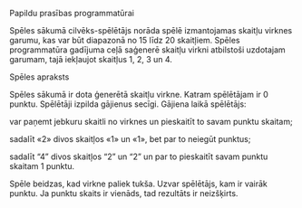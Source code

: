 Papildu prasības programmatūrai 

Spēles sākumā cilvēks-spēlētājs norāda spēlē izmantojamas skaitļu virknes garumu, kas var būt diapazonā no 15 līdz 20 skaitļiem. Spēles programmatūra gadījuma ceļā saģenerē skaitļu virkni atbilstoši uzdotajam garumam, tajā iekļaujot skaitļus 1, 2, 3 un 4. 

Spēles apraksts 

Spēles sākumā ir dota ģenerētā skaitļu virkne. Katram spēlētājam ir 0 punktu. Spēlētāji izpilda gājienus secīgi. Gājiena laikā spēlētājs: 

var paņemt jebkuru skaitli no virknes un pieskaitīt to savam punktu skaitam;  

sadalīt «2» divos skaitļos «1» un «1», bet par to neiegūt punktus; 

sadalīt “4” divos skaitļos “2” un “2” un par to pieskaitīt savam punktu skaitam 1 punktu. 

Spēle beidzas, kad virkne paliek tukša. Uzvar spēlētājs, kam ir vairāk punktu. Ja punktu skaits ir vienāds, tad rezultāts ir neizšķirts. 
